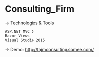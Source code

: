 # Consulting_Firm

-> Technologies & Tools

	ASP.NET MVC 5
	Razor Views
	Visual Studio 2015
	

-> Demo: http://tajmconsulting.somee.com/